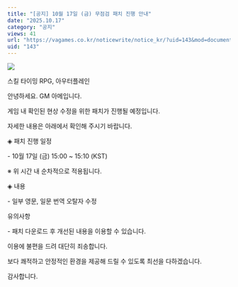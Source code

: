 ```yaml
---
title: "[공지] 10월 17일 (금) 무점검 패치 진행 안내"
date: "2025.10.17"
category: "공지"
views: 41
url: "https://vagames.co.kr/noticewrite/notice_kr/?uid=143&mod=document"
uid: "143"
---
```


![](/images/news/live/kr/143-4c71d8ba.webp)  

  

스킬 타이밍 RPG, 아우터플레인

안녕하세요. GM 아메입니다.

  

게임 내 확인된 현상 수정을 위한 패치가 진행될 예정입니다.

자세한 내용은 아래에서 확인해 주시기 바랍니다.

  

◈ 패치 진행 일정

\- 10월 17일 (금) 15:00 ~ 15:10 (KST)

※ 위 시간 내 순차적으로 적용됩니다.

  

◈ 내용

\- 일부 영문, 일문 번역 오탈자 수정

  

유의사항

\- 패치 다운로드 후 개선된 내용을 이용할 수 있습니다.

  

이용에 불편을 드려 대단히 죄송합니다.

보다 쾌적하고 안정적인 환경을 제공해 드릴 수 있도록 최선을 다하겠습니다.

  

감사합니다.
